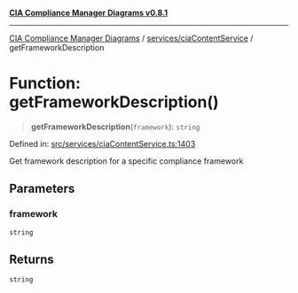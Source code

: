 [**CIA Compliance Manager Diagrams v0.8.1**](../../../README.md)

***

[CIA Compliance Manager Diagrams](../../../modules.md) / [services/ciaContentService](../README.md) / getFrameworkDescription

# Function: getFrameworkDescription()

> **getFrameworkDescription**(`framework`): `string`

Defined in: [src/services/ciaContentService.ts:1403](https://github.com/Hack23/cia-compliance-manager/blob/4236f4375d9cfb0505c191818eeb5443ec527132/src/services/ciaContentService.ts#L1403)

Get framework description for a specific compliance framework

## Parameters

### framework

`string`

## Returns

`string`
